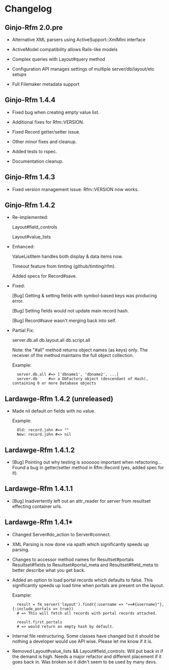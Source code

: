 # Changelog

## Ginjo-Rfm 2.0.pre

* Alternative XML parsers using ActiveSupport::XmlMini interface

* ActiveModel compatibility allows Rails-like models

* Complex queries with Layout#query method

* Configuration API manages settings of multiple server/db/layout/etc setups

* Full Filemaker metadata support

## Ginjo-Rfm 1.4.4

* Fixed bug when creating empty value list.

* Additional fixes for Rfm::VERSION.

* Fixed Record getter/setter issue.

* Other minor fixes and cleanup.

* Added tests to rspec.

* Documentation cleanup.

## Ginjo-Rfm 1.4.3

* Fixed version management issue. Rfm::VERSION now works.

## Ginjo-Rfm 1.4.2

* Re-implemented:  
  
	Layout#field_controls

	Layout#value_lists  
  
* Enhanced:  

	ValueListItem handles both display & data items now.

	Timeout feature from timting (github/timting/rfm).

	Added specs for Record#save.  
  
* Fixed:  

	[Bug] Getting & setting fields with symbol-based keys was producing error.

	[Bug] Setting fields would not update main record hash.

	[Bug] Record#save wasn't merging back into self.  

* Partial Fix:  

	server.db.all
	db.layout.all
	db.script.all  
  
	Note: the "#all" method returns object names (as keys) only. The receiver of the method maintains the full object collection.  

	Example:  
  
	    server.db.all #=> ['dbname1', 'dbname2', ...]
	    server.db     #=> a DbFactory object (descendant of Hash), containing 0 or more Database objects

## Lardawge-Rfm 1.4.2 (unreleased)
  
* Made nil default on fields with no value.  
  
	Example:
 
	    Old: record.john #=> "" 
	    New: record.john #=> nil
   
## Lardawge-Rfm 1.4.1.2

* [Bug] Pointing out why testing is soooooo important when refactoring... Found a bug in getter/setter method in Rfm::Record (yes, added spec for it).

## Lardawge-Rfm 1.4.1.1

* [Bug] Inadvertently left out an attr_reader for server from resultset effecting container urls.

## Lardawge-Rfm 1.4.1*

* Changed Server#do_action to Server#connect.

* XML Parsing is now done via xpath which significantly speeds up parsing.

* Changes to accessor method names for Resultset#portals Resultset#fields to Resultset#portal_meta and Resultset#field_meta to better describe what you get back.

* Added an option to load portal records which defaults to false. This significantly speeds up load time when portals are present on the layout.

	Example:  
  
	    result = fm_server('layout').find({:username => "==#{username}"}, {:include_portals => true})
	    # => This will fetch all records with portal records attached.
  
	    result.first.portals
	    # => would return an empty hash by default.
    
* Internal file restructuring. Some classes have changed but it should be nothing a developer would use API wise. Please let me know if it is.

* Removed Layout#value_lists && Layout#field_controls. Will put back in if the demand is high. Needs a major refactor and different placement if it goes back in. Was broken so it didn't seem to be used by many devs.